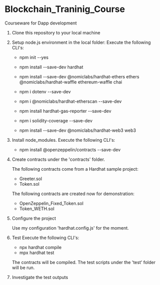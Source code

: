 # Blockchain_Traninig_Course
Courseware for Dapp development

1. Clone this repository to your local machine

2. Setup node.js environment in the local folder:
    Execute the following CLI's:
    - npm init --yes
    - npm install --save-dev hardhat
    - npm install --save-dev @nomiclabs/hardhat-ethers ethers @nomiclabs/hardhat-waffle ethereum-waffle chai
    - npm i dotenv --save-dev
    - npm i @nomiclabs/hardhat-etherscan --save-dev
    - npm install hardhat-gas-reporter --save-dev
    - npm i solidity-coverage --save-dev

    - npm install --save-dev @nomiclabs/hardhat-web3 web3

3. Install node_modules.
    Execute the following CLI's:
    - npm install @openzeppelin/contracts --save-dev


4. Create contracts under the 'contracts' folder.

    The following contracts come from a Hardhat sample project:
    - Greeter.sol
    - Token.sol

    The following contracts are created now for demonstration:
    - OpenZeppelin_Fixed_Token.sol
    - Token_WETH.sol

5. Configure the project

    Use my configuration 'hardhat.config.js' for the moment.

6. Test
    Execute the following CLI's:
    - npx hardhat compile
    - mpx hardhat test

    The contracts will be compiled.
    The test scripts under the 'test' folder will be run.

7. Investigate the test outputs